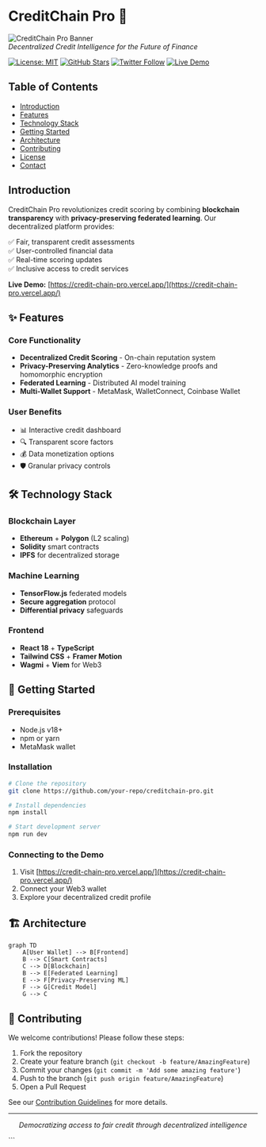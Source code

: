 # CreditChain Pro 🚀

![CreditChain Pro Banner](./assets/banner.png)  
*Decentralized Credit Intelligence for the Future of Finance*

[![License: MIT](https://img.shields.io/badge/License-MIT-blue.svg)](https://opensource.org/licenses/MIT)
[![GitHub Stars](https://img.shields.io/github/stars/your-repo/creditchain-pro?style=social)](https://github.com/your-repo/creditchain-pro)
[![Twitter Follow](https://img.shields.io/twitter/follow/CreditChainPro?style=social)](https://twitter.com/CreditChainPro)
[![Live Demo](https://img.shields.io/badge/Live_Demo-Available-green)](https://credit-chain-pro.vercel.app/)

## Table of Contents
- [Introduction](#introduction)
- [Features](#-features)
- [Technology Stack](#-technology-stack)
- [Getting Started](#-getting-started)
- [Architecture](#-architecture)
- [Contributing](#-contributing)
- [License](#-license)
- [Contact](#-contact)

## Introduction

CreditChain Pro revolutionizes credit scoring by combining **blockchain transparency** with **privacy-preserving federated learning**. Our decentralized platform provides:

✅ Fair, transparent credit assessments  
✅ User-controlled financial data  
✅ Real-time scoring updates  
✅ Inclusive access to credit services  

**Live Demo:** [https://credit-chain-pro.vercel.app/](https://credit-chain-pro.vercel.app/)

## ✨ Features

### Core Functionality
- **Decentralized Credit Scoring** - On-chain reputation system
- **Privacy-Preserving Analytics** - Zero-knowledge proofs and homomorphic encryption
- **Federated Learning** - Distributed AI model training
- **Multi-Wallet Support** - MetaMask, WalletConnect, Coinbase Wallet

### User Benefits
- 📊 Interactive credit dashboard
- 🔍 Transparent score factors
- 💰 Data monetization options
- 🛡️ Granular privacy controls

## 🛠️ Technology Stack

### Blockchain Layer
- **Ethereum** + **Polygon** (L2 scaling)
- **Solidity** smart contracts
- **IPFS** for decentralized storage

### Machine Learning
- **TensorFlow.js** federated models
- **Secure aggregation** protocol
- **Differential privacy** safeguards

### Frontend
- **React 18** + **TypeScript**
- **Tailwind CSS** + **Framer Motion**
- **Wagmi** + **Viem** for Web3

## 🚀 Getting Started

### Prerequisites
- Node.js v18+
- npm or yarn
- MetaMask wallet

### Installation
```bash
# Clone the repository
git clone https://github.com/your-repo/creditchain-pro.git

# Install dependencies
npm install

# Start development server
npm run dev
```

### Connecting to the Demo
1. Visit [https://credit-chain-pro.vercel.app/](https://credit-chain-pro.vercel.app/)
2. Connect your Web3 wallet
3. Explore your decentralized credit profile

## 🏗️ Architecture

```mermaid
graph TD
    A[User Wallet] --> B[Frontend]
    B --> C[Smart Contracts]
    C --> D[Blockchain]
    B --> E[Federated Learning]
    E --> F[Privacy-Preserving ML]
    F --> G[Credit Model]
    G --> C
```

## 🤝 Contributing

We welcome contributions! Please follow these steps:

1. Fork the repository
2. Create your feature branch (`git checkout -b feature/AmazingFeature`)
3. Commit your changes (`git commit -m 'Add some amazing feature'`)
4. Push to the branch (`git push origin feature/AmazingFeature`)
5. Open a Pull Request

See our [Contribution Guidelines](CONTRIBUTING.md) for more details.


---

<p align="center">
  <em>Democratizing access to fair credit through decentralized intelligence</em>
</p>
```


